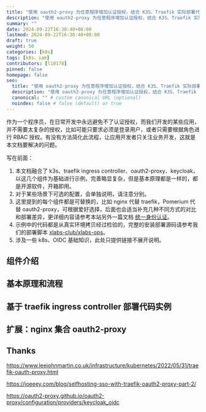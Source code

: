 ```yaml
---
title: "使用 oauth2-proxy 为任意程序增加认证授权，结合 K3S、Traefik 实际部署代码解读"
description: "使用 oauth2-proxy 为任意程序增加认证授权，结合 K3S、Traefik 实际部署代码解读"
summary: ""
date: 2024-09-22T16:30:40+08:00
lastmod: 2024-09-22T16:30:40+08:00
draft: true
weight: 50
categories: [k8s]
tags: [k8s、iam]
contributors: [l10178]
pinned: false
homepage: false
seo:
  title: "使用 oauth2-proxy 为任意程序增加认证授权，结合 K3S、Traefik 实际部署代码解读"
  description: "使用 oauth2-proxy 为任意程序增加认证授权，结合 K3S、Traefik 实际部署代码解读"
  canonical: "" # custom canonical URL (optional)
  noindex: false # false (default) or true
---
```


作为一个程序员，在日常开发中永远避免不了认证授权，而我们开发的某些应用，并不需要太复杂的授权，比如可能只要求必须是登录用户，或者只需要根据角色进行 RBAC 授权。有没有方法简化此流程，让应用开发者只关注业务开发，这就是本文档要解决的问题。

写在前面：

1. 本文档融合了 k3s、traefik ingress controller、oauth2-proxy、keycloak，以这几个组件为基础进行示例，完善略显复杂，但是基本原理都是一样的，都是开源软件，开箱即用。
2. 对于某些场景下可选的配置，会单独说明，请注意分别。
3. 这里提到的每个组件都是可替换的，比如 nginx 代替 traefik，Pomerium 代替 oauth2-proxy，可根据爱好选择，后面也会适当补充几种不同方式的对比和部署差异，更详细内容请参考本站另外一篇文档 [统一身份认证](https://www.xlabs.club/docs/platform/iam/)。
4. 示例中的代码都是从真实环境拷贝经过检验的，完整的安装部署源码请参考我们的部署脚本 [xlabs-club/xlabs-ops](https://github.com/xlabs-club/xlabs-ops)。
5. 涉及一些 k8s、OIDC 基础知识，此处只提供链接不展开说明。

## 组件介绍

## 基本原理和流程

## 基于 traefik ingress controller 部署代码实例

## 扩展：nginx 集合 oauth2-proxy

## Thanks

<https://www.leejohnmartin.co.uk/infrastructure/kubernetes/2022/05/31/traefik-oauth-proxy.html>

<https://joeeey.com/blog/selfhosting-sso-with-traefik-oauth2-proxy-part-2/>

<https://oauth2-proxy.github.io/oauth2-proxy/configuration/providers/keycloak_oidc>

<!-- audience mapper  -->
<!-- Group Scope -->
<!-- Configure a dedicated audience mapper for your client by navigating to Clients -> <your client's id> -> Client scopes. -->
